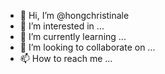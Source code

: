 - 👋 Hi, I’m @hongchristinale
- 👀 I’m interested in ...
- 🌱 I’m currently learning ...
- 💞️ I’m looking to collaborate on ...
- 📫 How to reach me ...

<!---
hongchristinale/hongchristinale is a ✨ special ✨ repository because its `README.md` (this file) appears on your GitHub profile.
You can click the Preview link to take a look at your changes.
--->
